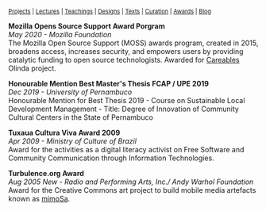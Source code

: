 <small>[Projects](projects.md) | [Lectures](lectures.md) | [Teachings](teachings.md) | [Designs](designs.md) | [Texts](texts.md) | [Curation](curation.md) | [Awards](awards.md) | <a href="https://readruiz.medium.com/" target="_blank">Blog</a></small>

**Mozilla Opens Source Support Award Porgram**  
_May 2020 - Mozilla Foundation_  
The Mozilla Open Source Support (MOSS) awards program, created in 2015, broadens access, increases security, and empowers users by providing catalytic funding to open source technologists. Awarded for [Careables](http://thisismy.art.br/careables-latin-america/) Olinda project.

**Honourable Mention Best Master's Thesis FCAP / UPE 2019**  
_Dec 2019 - University of Pernambuco_  
Honourable Mention for Best Thesis 2019 - Course on Sustainable Local Development Management - Title: Degree of Innovation of Community Cultural Centers in the State of Pernambuco

**Tuxaua Cultura Viva Award 2009**  
_Apr 2009 - Ministry of Culture of Brazil_  
Award for the activities as a digital literacy activist on Free Software and Community Communication through Information Technologies.

**Turbulence.org Award**  
_Aug 2005 New - Radio and Performing Arts, Inc./ Andy Warhol Foundation_  
Award for the Creative Commons art project to build mobile media artefacts known as [mimoSa](http://thisismy.art.br/mimosa/).
